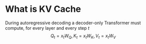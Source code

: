 # What is KV Cache
During autoregressive decoding a decoder-only Transformer must compute, for every layer and every step $t$
$$Q_t = x_tW_Q, K_t = x_tW_K, V_t = x_tW_V$$

